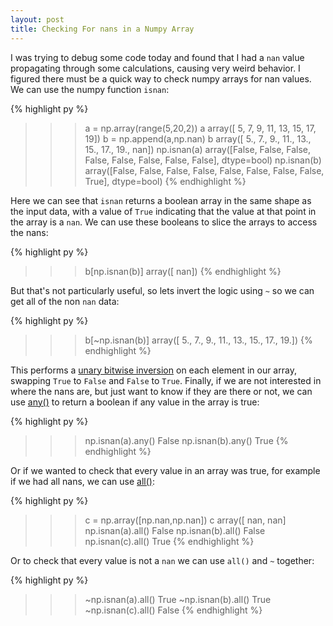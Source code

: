 ```yaml
---
layout: post
title: Checking For nans in a Numpy Array
---
```


I was trying to debug some code today and found that I had a `nan` value propagating
through some calculations, causing very weird behavior. I figured there must be a
quick way to check numpy arrays for nan values. We can use the numpy function `isnan`:

{% highlight py  %}
>>> a = np.array(range(5,20,2))
>>> a
array([ 5,  7,  9, 11, 13, 15, 17, 19])
>>> b = np.append(a,np.nan)
>>> b
array([  5.,   7.,   9.,  11.,  13.,  15.,  17.,  19.,  nan])
>>> np.isnan(a)
array([False, False, False, False, False, False, False, False], dtype=bool)
>>> np.isnan(b)
array([False, False, False, False, False, False, False, False,  True], dtype=bool)
{% endhighlight %}

Here we can see that `isnan` returns a boolean array in the same shape as the input data,
with a value of `True` indicating that the value at that point in the array is a `nan`. We
can use these booleans to slice the arrays to access the nans:

{% highlight py  %}
>>> b[np.isnan(b)]
array([ nan])
{% endhighlight %}

But that's not particularly useful, so lets invert the logic using `~` so we can get all of the
non `nan` data:

{% highlight py  %}
>>> b[~np.isnan(b)]
array([  5.,   7.,   9.,  11.,  13.,  15.,  17.,  19.])
{% endhighlight %}

This performs a [unary bitwise inversion](https://docs.python.org/2/reference/expressions.html#unary-arithmetic-and-bitwise-operations) on each element in our array, swapping `True` to `False` and `False` to `True`. Finally,
if we are not interested in where the nans are, but just want to know if they are there
or not, we can use [any()](https://docs.python.org/2/library/functions.html#any) to return a boolean if any value in the array is true:

{% highlight py  %}
>>> np.isnan(a).any()
False
>>> np.isnan(b).any()
True
{% endhighlight %}

Or if we wanted to check that every value in an array was true, for example if we had
all nans, we can use [all()](https://docs.python.org/2/library/functions.html#all):

{% highlight py  %}
>>> c = np.array([np.nan,np.nan])
>>> c
array([ nan,  nan]
>>> np.isnan(a).all()
False
>>> np.isnan(b).all()
False
>>> np.isnan(c).all()
True
{% endhighlight %}

Or to check that every value is not a `nan` we can use `all()` and `~` together:

{% highlight py  %}
>>> ~np.isnan(a).all()
True
>>> ~np.isnan(b).all()
True
>>> ~np.isnan(c).all()
False
{% endhighlight %}

